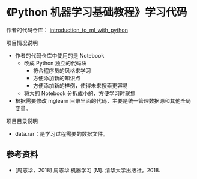 # 《Python 机器学习基础教程》学习代码

作者的代码仓库： [introduction_to_ml_with_python](https://github.com/amueller/introduction_to_ml_with_python)

项目情况说明

-   作者的代码仓库中使用的是 Notebook
    -   改成 Python 独立的代码块
        -   符合程序员的风格来学习
        -   方便添加新的知识点
        -   方便添加新的样例，使得未来搜索更容易
    -   将大的 Notebook 分拆成小的，方便学习时聚焦
-   根据需要修改 mglearn 目录里面的代码，主要是统一管理数据源和其他全局变量。

项目目录说明

-   data.rar：是学习过程需要的数据文件。

## 参考资料

-   [周志华，2018] 周志华 机器学习 [M]. 清华大学出版社。2018.

